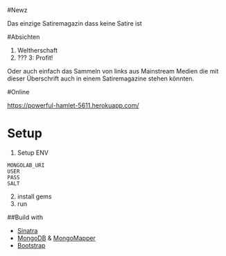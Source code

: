 #Newz

Das einzige Satiremagazin dass keine Satire ist

#Absichten

1. Weltherschaft
2. ???
3: Profit!

Oder auch einfach das Sammeln von links aus Mainstream Medien die mit dieser Überschrift auch in einem Satiremagazine stehen könnten.

#Online

https://powerful-hamlet-5611.herokuapp.com/

# Setup

1. Setup ENV
```
MONGOLAB_URI
USER
PASS
SALT
```

2. install gems
3. run



##Build with

* [Sinatra](http://www.sinatrarb.com/)
* [MongoDB](http://www.mongodb.org/) & [MongoMapper](http://mongomapper.com/)
* [Bootstrap](http://getbootstrap.com/)
